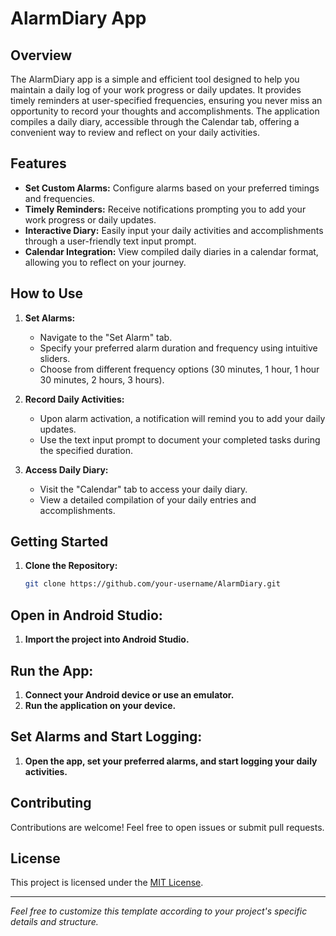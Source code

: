 # AlarmDiary App

## Overview

The AlarmDiary app is a simple and efficient tool designed to help you maintain a daily log of your work progress or daily updates. It provides timely reminders at user-specified frequencies, ensuring you never miss an opportunity to record your thoughts and accomplishments. The application compiles a daily diary, accessible through the Calendar tab, offering a convenient way to review and reflect on your daily activities.

## Features

- **Set Custom Alarms:** Configure alarms based on your preferred timings and frequencies.
- **Timely Reminders:** Receive notifications prompting you to add your work progress or daily updates.
- **Interactive Diary:** Easily input your daily activities and accomplishments through a user-friendly text input prompt.
- **Calendar Integration:** View compiled daily diaries in a calendar format, allowing you to reflect on your journey.

## How to Use

1. **Set Alarms:**
   - Navigate to the "Set Alarm" tab.
   - Specify your preferred alarm duration and frequency using intuitive sliders.
   - Choose from different frequency options (30 minutes, 1 hour, 1 hour 30 minutes, 2 hours, 3 hours).

2. **Record Daily Activities:**
   - Upon alarm activation, a notification will remind you to add your daily updates.
   - Use the text input prompt to document your completed tasks during the specified duration.

3. **Access Daily Diary:**
   - Visit the "Calendar" tab to access your daily diary.
   - View a detailed compilation of your daily entries and accomplishments.

## Getting Started

1. **Clone the Repository:**
   ```bash
   git clone https://github.com/your-username/AlarmDiary.git

## Open in Android Studio:

1. **Import the project into Android Studio.**

## Run the App:

1. **Connect your Android device or use an emulator.**
2. **Run the application on your device.**

## Set Alarms and Start Logging:

1. **Open the app, set your preferred alarms, and start logging your daily activities.**

## Contributing

Contributions are welcome! Feel free to open issues or submit pull requests.

## License

This project is licensed under the [MIT License](LICENSE).

---

*Feel free to customize this template according to your project's specific details and structure.*

